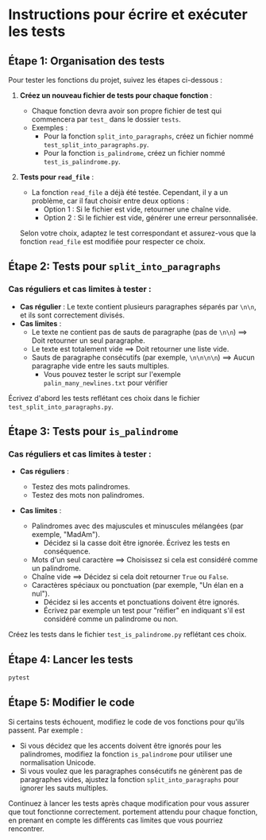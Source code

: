 # Instructions pour écrire et exécuter les tests

## Étape 1: Organisation des tests

Pour tester les fonctions du projet, suivez les étapes ci-dessous :

1. **Créez un nouveau fichier de tests pour chaque fonction** :
   - Chaque fonction devra avoir son propre fichier de test qui commencera par `test_` dans le dossier `tests`.
   - Exemples : 
     - Pour la fonction `split_into_paragraphs`, créez un fichier nommé `test_split_into_paragraphs.py`.
     - Pour la fonction `is_palindrome`, créez un fichier nommé `test_is_palindrome.py`.

2. **Tests pour `read_file`** :
   - La fonction `read_file` a déjà été testée. Cependant, il y a un problème, car il faut choisir entre deux options :
     - Option 1 : Si le fichier est vide, retourner une chaîne vide.
     - Option 2 : Si le fichier est vide, générer une erreur personnalisée.

   Selon votre choix, adaptez le test correspondant et assurez-vous que la fonction `read_file` est modifiée pour respecter ce choix.

## Étape 2: Tests pour `split_into_paragraphs`

### Cas réguliers et cas limites à tester :

- **Cas régulier** : Le texte contient plusieurs paragraphes séparés par `\n\n`, et ils sont correctement divisés.
- **Cas limites** :
  - Le texte ne contient pas de sauts de paragraphe (pas de `\n\n`) ==> Doit retourner un seul paragraphe.
  - Le texte est totalement vide ==> Doit retourner une liste vide.
  - Sauts de paragraphe consécutifs (par exemple, `\n\n\n\n`) ==> Aucun paragraphe vide entre les sauts multiples.
    - Vous pouvez tester le script sur l'exemple `palin_many_newlines.txt` pour vérifier

Écrivez d'abord les tests reflétant ces choix dans le fichier `test_split_into_paragraphs.py`.

## Étape 3: Tests pour `is_palindrome`

### Cas réguliers et cas limites à tester :

- **Cas réguliers** :
  - Testez des mots palindromes.
  - Testez des mots non palindromes.
  
- **Cas limites** :
  - Palindromes avec des majuscules et minuscules mélangées (par exemple, "MadAm"). 
    - Décidez si la casse doit être ignorée. Écrivez les tests en conséquence.
  - Mots d'un seul caractère ==> Choisissez si cela est considéré comme un palindrome.
  - Chaîne vide ==> Décidez si cela doit retourner `True` ou `False`.
  - Caractères spéciaux ou ponctuation (par exemple, "Un élan en a nul").
    - Décidez si les accents et ponctuations doivent être ignorés. 
    - Écrivez par exemple un test pour "réifier" en indiquant s'il est considéré comme un palindrome ou non.

Créez les tests dans le fichier `test_is_palindrome.py` reflétant ces choix.

## Étape 4: Lancer les tests

```bash
pytest
```

## Étape 5: Modifier le code

Si certains tests échouent, modifiez le code de vos fonctions pour qu'ils passent. Par exemple :
- Si vous décidez que les accents doivent être ignorés pour les palindromes, modifiez la fonction `is_palindrome` pour utiliser une normalisation Unicode.
- Si vous voulez que les paragraphes consécutifs ne génèrent pas de paragraphes vides, ajustez la fonction `split_into_paragraphs` pour ignorer les sauts multiples.

Continuez à lancer les tests après chaque modification pour vous assurer que tout fonctionne correctement.
portement attendu pour chaque fonction, en prenant en compte les différents cas limites que vous pourriez rencontrer.